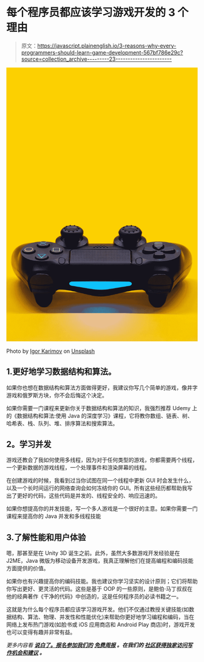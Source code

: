 # 每个程序员都应该学习游戏开发的 3 个理由

> 原文：<https://javascript.plainenglish.io/3-reasons-why-every-programmers-should-learn-game-development-567bf786e29c?source=collection_archive---------23----------------------->

![](img/4a04fba7f006f7526a8b163c81a76e2e.png)

Photo by [Igor Karimov](https://unsplash.com/@ingvar_erik?utm_source=unsplash&utm_medium=referral&utm_content=creditCopyText) on [Unsplash](https://unsplash.com/s/photos/gaming?utm_source=unsplash&utm_medium=referral&utm_content=creditCopyText)

## 1.更好地学习数据结构和算法。

如果你也想在数据结构和算法方面做得更好，我建议你写几个简单的游戏，像井字游戏和俄罗斯方块，你不会后悔这个决定。

如果你需要一门课程来更新你关于数据结构和算法的知识，我强烈推荐 Udemy 上的《数据结构和算法:使用 Java 的深度学习》课程，它将教你数组、链表、树、哈希表、栈、队列、堆、排序算法和搜索算法。

## **2。学习并发**

游戏还教会了我如何使用多线程，因为对于任何类型的游戏，你都需要两个线程，一个更新数据的游戏线程，一个处理事件和渲染屏幕的线程。

在创建游戏的时候，我看到过当你试图在同一个线程中更新 GUI 时会发生什么，以及一个长时间运行的网络查询会如何冻结你的 GUI。所有这些经历都帮助我写出了更好的代码，这些代码是并发的、线程安全的、响应迅速的。

如果你想提高你的并发技能，写一个多人游戏是一个很好的主意。如果你需要一门课程来提高你的 Java 并发和多线程技能

## 3.了解性能和用户体验

嗯，那甚至是在 Unity 3D 诞生之前。此外，虽然大多数游戏开发经验是在 J2ME，Java 微版为移动设备开发游戏，我真正理解他们在提高编程和编码技能方面提供的价值。

如果你也有兴趣提高你的编码技能。我也建议你学习坚实的设计原则；它们将帮助你写出更好、更灵活的代码。这些是基于 OOP 的一些原则，是鲍伯·马丁叔叔在他的经典著作《干净的代码》中创造的，这是任何程序员的必读书籍之一。

这就是为什么每个程序员都应该学习游戏开发。他们不仅通过教授关键技能(如数据结构、算法、物理、并发性和性能优化)来帮助你更好地学习编程和编码，当在网络上发布热门游戏(如脸书或 iOS 应用商店和 Android Play 商店)时，游戏开发也可以变得有趣并非常有益。

*更多内容看* [***说白了。报名参加我们的***](http://plainenglish.io/) **[***免费周报***](http://newsletter.plainenglish.io/) *。在我们的* [***社区获得独家访问写作机会和建议***](https://discord.gg/GtDtUAvyhW) *。***